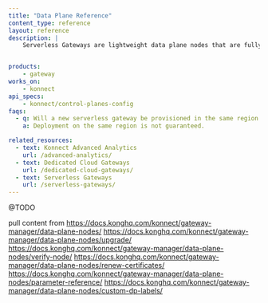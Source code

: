 ```yaml
---
title: "Data Plane Reference"
content_type: reference
layout: reference
description: | 
    Serverless Gateways are lightweight data plane nodes that are fully managed by {{site.konnect_short_name}}.


products:
    - gateway
works_on:
    - konnect
api_specs:
    - konnect/control-planes-config
faqs:
  - q: Will a new serverless gateway be provisioned in the same region as {{site.konnect_short_name}}?
    a: Deployment on the same region is not guaranteed. 

related_resources:
  - text: Konnect Advanced Analytics
    url: /advanced-analytics/
  - text: Dedicated Cloud Gateways
    url: /dedicated-cloud-gateways/
  - text: Serverless Gateways
    url: /serverless-gateways/
---
```


@TODO

pull content from 
https://docs.konghq.com/konnect/gateway-manager/data-plane-nodes/
https://docs.konghq.com/konnect/gateway-manager/data-plane-nodes/upgrade/
https://docs.konghq.com/konnect/gateway-manager/data-plane-nodes/verify-node/
https://docs.konghq.com/konnect/gateway-manager/data-plane-nodes/renew-certificates/
https://docs.konghq.com/konnect/gateway-manager/data-plane-nodes/parameter-reference/
https://docs.konghq.com/konnect/gateway-manager/data-plane-nodes/custom-dp-labels/